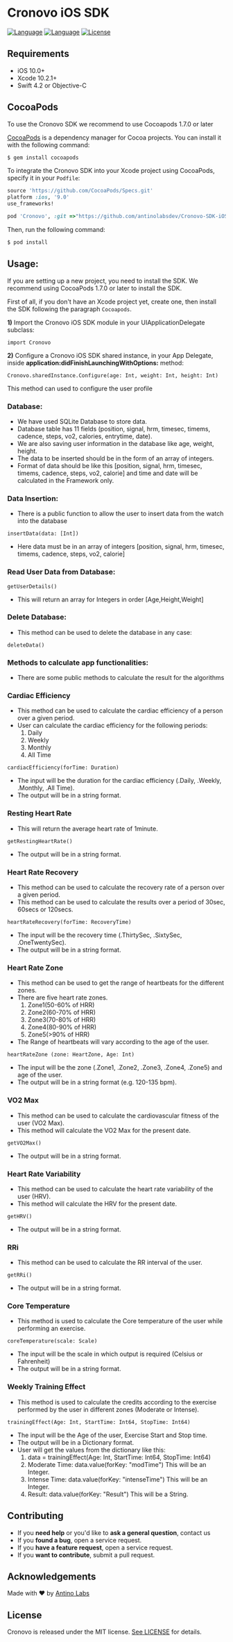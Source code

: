 <h1>Cronovo iOS SDK</h1>

  [![Language](https://img.shields.io/badge/Swift-5-orange.svg)]()
  [![Language](https://img.shields.io/badge/Objective--C-compatible-blue.svg)]()
  [![License](https://img.shields.io/badge/license-Apache%20License%202.0-red.svg)]()

## Requirements

- iOS 10.0+
- Xcode 10.2.1+
- Swift 4.2 or Objective-C

## CocoaPods

To use the Cronovo SDK we recommend to use Cocoapods 1.7.0 or later

[CocoaPods](http://cocoapods.org) is a dependency manager for Cocoa projects. You can install it with the following command:

```bash
$ gem install cocoapods
```

To integrate the Cronovo SDK into your Xcode project using CocoaPods, specify it in your `Podfile`:


```ruby
source 'https://github.com/CocoaPods/Specs.git'
platform :ios, '9.0'
use_frameworks!

pod 'Cronovo', :git =>"https://github.com/antinolabsdev/Cronovo-SDK-iOS.git"
```

Then, run the following command:

```bash
$ pod install
```

## Usage:
If you are setting up a new project, you need to install the SDK. We recommend using CocoaPods 1.7.0 or later to install the SDK.

First of all, if you don't have an Xcode project yet, create one, then install the SDK following the paragraph `Cocoapods`.

**1)** Import the Cronovo iOS SDK module in your UIApplicationDelegate subclass:

```
import Cronovo
```
**2)** Configure a Cronovo iOS SDK shared instance, in your App Delegate, inside **application:didFinishLaunchingWithOptions:** method:

```
Cronovo.sharedInstance.Configure(age: Int, weight: Int, height: Int)
```

This method can used to configure the user profile

### Database:
- We have used SQLite Database to store data.
- Database table has 11 fields (position, signal, hrm, timesec, timems, cadence, steps, vo2,
calories, entrytime, date).
- We are also saving user information in the database like age, weight, height.
- The data to be inserted should be in the form of an array of integers.
- Format of data should be like this [position, signal, hrm, timesec, timems, cadence, steps,
vo2, calorie] and time and date will be calculated in the Framework only.

### Data Insertion:
- There is a public function to allow the user to insert data from the watch into the database
```
insertData(data: [Int])
```
- Here data must be in an array of integers [position, signal, hrm, timesec, timems, cadence, steps, vo2, calorie]

### Read User Data from Database:
```
getUserDetails()
```
- This will return an array for Integers in order [Age,Height,Weight]

### Delete Database:
- This method can be used to delete the database in any case:
```
deleteData()
```

### Methods to calculate app functionalities:
- There are some public methods to calculate the result for the algorithms

### Cardiac Efficiency
- This method can be used to calculate the cardiac efficiency of a person over a given period.
- User can calculate the cardiac efficiency for the following periods:
  1. Daily
  2. Weekly
  3. Monthly
  4. All Time

```
cardiacEfficiency(forTime: Duration)
```
- The input will be the duration for the cardiac efficiency (.Daily, .Weekly, .Monthly, .All Time).
- The output will be in a string format.

### Resting Heart Rate
- This will return the average heart rate of 1minute.
```
getRestingHeartRate()
```
- The output will be in a string format.

### Heart Rate Recovery
- This method can be used to calculate the recovery rate of a person over a given period.
- This method can be used to calculate the results over a period of 30sec, 60secs or
120secs.
```
heartRateRecovery(forTime: RecoveryTime)
```
- The input will be the recovery time (.ThirtySec, .SixtySec, .OneTwentySec).
- The output will be in a string format.

### Heart Rate Zone
- This method can be used to get the range of heartbeats for the different zones.
- There are five heart rate zones.
  1. Zone1(50-60% of HRR)
  2. Zone2(60-70% of HRR)
  3. Zone3(70-80% of HRR)
  4. Zone4(80-90% of HRR)
  5. Zone5(>90% of HRR)
- The Range of heartbeats will vary according to the age of the user.
```
heartRateZone (zone: HeartZone, Age: Int)
```
- The input will be the zone (.Zone1, .Zone2, .Zone3, .Zone4, .Zone5) and age of the user.
- The output will be in a string format (e.g. 120-135 bpm).

### VO2 Max
- This method can be used to calculate the cardiovascular fitness of the user (VO2 Max).
- This method will calculate the VO2 Max for the present date.
```
getVO2Max()
```
- The output will be in a string format.

### Heart Rate Variability
- This method can be used to calculate the heart rate variability of the user (HRV).
- This method will calculate the HRV for the present date.
```
getHRV()
```
- The output will be in a string format.

### RRi
- This method can be used to calculate the RR interval of the user.
```
getRRi()
```
- The output will be in a string format.

### Core Temperature
- This method is used to calculate the Core temperature of the user while performing an exercise.
```
coreTemperature(scale: Scale)
```
- The input will be the scale in which output is required (Celsius or Fahrenheit)
- The output will be in a string format.

### Weekly Training Effect
- This method is used to calculate the credits according to the exercise performed by the user in different zones (Moderate or Intense).
```
trainingEffect(Age: Int, StartTime: Int64, StopTime: Int64)
```
- The input will be the Age of the user, Exercise Start and Stop time.
- The output will be in a Dictionary format.
- User will get the values from the dictionary like this:
  1. data = trainingEffect(Age: Int, StartTime: Int64, StopTime: Int64)
  2. Moderate Time: data.value(forKey: "modTime") This will be an Integer.
  3. Intense Time: data.value(forKey: "intenseTime") This will be an Integer.
  4. Result: data.value(forKey: "Result") This will be a String.
  

## Contributing

- If you **need help** or you'd like to **ask a general question**, contact us
- If you **found a bug**, open a service request.
- If you **have a feature request**, open a service request.
- If you **want to contribute**, submit a pull request.


## Acknowledgements

Made with ❤️ by [Antino Labs](https://www.antino.io/)


## License
Cronovo is released under the MIT license. [See LICENSE](https://github.com/antinolabsdev/Cronovo-SDK-iOS/blob/master/LICENSE) for details.
